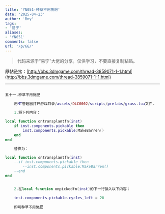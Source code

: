 ```yaml
---
title: 'YN051-种草不用施肥'
date: '2025-04-23'
author: 'Bny'
tags:
- '易宁'
aliases:
- 'YN051'
comments: false
url: '/p/66/'
---
```


> 代码来源于“易宁”大佬的分享，仅供学习，不要直接复制粘贴。

原帖链接：[http://bbs.3dmgame.com/thread-3859071-1-1.html](http://bbs.3dmgame.com/thread-3859071-1-1.html)

---

```lua  

五十一.种草不用施肥

	用MT管理器打开游戏目录/assets/DLC0002/scripts/prefabs/grass.lua文件，

	1.将下列内容：

local function ontransplantfn(inst)
	if inst.components.pickable then
		inst.components.pickable:MakeBarren()
	end
end

	替换为：

local function ontransplantfn(inst)
	--if inst.components.pickable then
		--inst.components.pickable:MakeBarren()
	--end
end


	2.在local function onpickedfn(inst)的下一行插入以下内容：

	inst.components.pickable.cycles_left = 20
 
	即可种草不用施肥

```  

